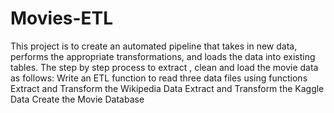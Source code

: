 # Movies-ETL
This project is to create an automated pipeline that takes in new data, performs the appropriate transformations, and loads the data into existing tables.
The step by step process to extract , clean and load the movie data as follows:
Write an ETL function to read three data files using functions
Extract and Transform the Wikipedia Data
Extract and Transform the Kaggle Data
Create the Movie Database
